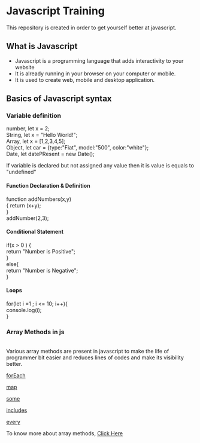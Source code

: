 # Javascript Training

This repository is created in order to get yourself better at javascript.

<h2>What is Javascript</h2>
 
 * Javascript is a programming language that adds interactivity to your website
 * It is already running in your browser on your computer or mobile.
 * It is used to create web, mobile and desktop application.

<h2> Basics of Javascript syntax</h2>

<h3> Variable definition</h3>
<p>number, let x = 2; <br/>
   String, let x = "Hello World!"; <br/>
   Array,  let x = [1,2,3,4,5]; <br/>
 Object, let car = {type:"Fiat", model:"500", color:"white"};<br/>
 Date, let datePResent = new Date(); </p>
<p> If variable is declared but not assigned any value then it is value is equals to "undefined"</p>

<h4> Function Declaration & Definition</h4>
<p> function addNumbers(x,y)<br />{ return (x+y);<br/>}<br/>                
addNumber(2,3);
</p>

<h4>Conditional Statement</h4>
<p>
 if(x > 0 ) { <br/>
    return "Number is Positive";<br/>
 }<br/>
 else{<br/>
  return "Number is Negative";<br/>
 }
 </p>

<h4>Loops</h4>
<p> for(let i =1 ; i <= 10; i++){<br/>
    console.log(i); <br/>}</p>

<h3>Array Methods in js </h3><br/>
 Various array methods are present in javascript to make the life of programmer bit easier and reduces lines of codes and make its visibility better.</p>
 
[forEach](https://developer.mozilla.org/en-US/docs/Web/JavaScript/Reference/Global_Objects/Array/forEach) 

[map](https://developer.mozilla.org/en-US/docs/Web/JavaScript/Reference/Global_Objects/Map)

[some](https://developer.mozilla.org/en-US/docs/Web/JavaScript/Reference/Global_Objects/Array/some)

[includes](https://developer.mozilla.org/en-US/docs/Web/JavaScript/Reference/Global_Objects/Array/includes)

[every](https://developer.mozilla.org/en-US/docs/Web/JavaScript/Reference/Global_Objects/Array/every)

To know more about array methods, [Click Here](https://livecodestream.dev/post/15-must-know-javascript-array-methods/)
